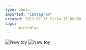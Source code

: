 ```yaml
---
type: photo
imported: "instagram"
created: 2012-07-13 21:14:13-08:00
tags:
    - microblog
---
```

![New toy](/media/images/photos/2012/07/1ef4919dea3c535f913d135f4b591735.jpg)
![New toy](/media/images/photos/2012/07/039a5e6cced56e1f4cd5da75800978af.jpg)

